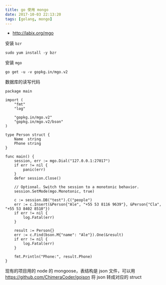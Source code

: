 ```yaml
---
title: go 使用 mongo
date: 2017-10-03 22:13:20
tags: [golang, mongo]
---
```


* <http://labix.org/mgo>


安装 `bzr`

`sudo yum install -y bzr`

安装 `mgo`

`go get -u -v gopkg.in/mgo.v2`

<!--more-->

数据库的读写代码

```
package main

import (
    "fmt"
    "log"

    "gopkg.in/mgo.v2"
    "gopkg.in/mgo.v2/bson"
)

type Person struct {
    Name  string
    Phone string
}

func main() {
    session, err := mgo.Dial("127.0.0.1:27017")
    if err != nil {
        panic(err)
    }
    defer session.Close()

    // Optional. Switch the session to a monotonic behavior.
    session.SetMode(mgo.Monotonic, true)

    c := session.DB("test").C("people")
    err := c.Insert(&Person{"Ale", "+55 53 8116 9639"}, &Person{"Cla", "+55 53 8402 8510"})
    if err != nil {
        log.Fatal(err)
    }

    result := Person{}
    err := c.Find(bson.M{"name": "Ale"}).One(&result)
    if err != nil {
        log.Fatal(err)
    }

    fmt.Println("Phone:", result.Phone)
}
```


现有的项目用的 node 的 mongoose，表结构是 json 文件，可以用 <https://github.com/ChimeraCoder/gojson> 将 json 转成对应的 struct
